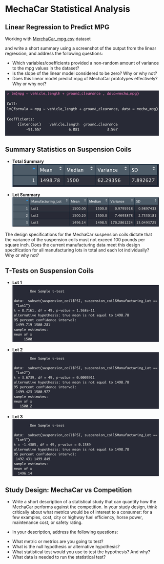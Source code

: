 # MechaCar Statistical Analysis

## Linear Regression to Predict MPG

Working with [MerchaCar_mpg.csv](MechaCar_mpg.csv) dataset 

and write a short summary using a screenshot of the output from the linear regression, and address the following questions:

- Which variables/coefficients provided a non-random amount of variance to the mpg values in the dataset?
- Is the slope of the linear model considered to be zero? Why or why not?
- Does this linear model predict mpg of MechaCar prototypes effectively? Why or why not?

![](resources/variables_coefficients.png)

## Summary Statistics on Suspension Coils

- **Total Summary**
![](resources/total_summary.png)

- **Lot Summary**
![](resources/lot_summary.png)

The design specifications for the MechaCar suspension coils dictate that the variance of the suspension coils must not exceed 100 pounds per square inch. Does the current manufacturing data meet this design specification for all manufacturing lots in total and each lot individually? Why or why not?

## T-Tests on Suspension Coils

- **Lot 1**
![](resources/Lot1.png)


- **Lot 2**
![](resources/Lot2.png)


- **Lot 3**
![](resources/Lot3.png)


## Study Design: MechaCar vs Competition

- Write a short description of a statistical study that can quantify how the MechaCar performs against the competition. In your study design, think critically about what metrics would be of interest to a consumer: for a few examples, cost, city or highway fuel efficiency, horse power, maintenance cost, or safety rating.

- In your description, address the following questions:
* What metric or metrics are you going to test?
* What is the null hypothesis or alternative hypothesis?
* What statistical test would you use to test the hypothesis? And why?
* What data is needed to run the statistical test?